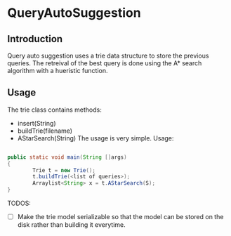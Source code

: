 # QueryAutoSuggestion
## Introduction
Query auto suggestion uses a trie data structure to store the previous queries. The retreival of the best query is done using the A* search algorithm with a hueristic function.

## Usage
The trie class contains methods:
- insert(String)
- buildTrie(filename)
- AStarSearch(String)
The usage is very simple. Usage:
```java

public static void main(String []args)
{
        Trie t = new Trie();
        t.buildTrie(<list of queries>);
        Arraylist<String> x = t.AStarSearch(S);
}
```

TODOS:
- [ ] Make the trie model serializable so that the model can be stored on the disk rather than building it everytime.